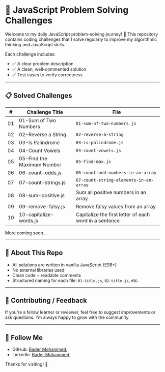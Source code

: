 # 🧠 JavaScript Problem Solving Challenges

Welcome to my daily JavaScript problem-solving journey! 🚀
This repository contains coding challenges that I solve
regularly to improve my algorithmic thinking and JavaScript skills.

Each challenge includes:

* ✅ A clear problem description
* ✅ A clean, well-commented solution
* ✅ Test cases to verify correctness

---

## 📋 Solved Challenges

| #  | Challenge Title                 | File                                                      |
| -- | ------------------------------- | --------------------------------------------------------- |
| 01 | 01-Sum of Two Numbers           | `01-sum-of-two-numbers.js`                                |
| 02 | 02-Reverse a String             | `02-reverse-a-string`                                     |
| 03 | 03-Is Palindrome                | `03-is-palindrome.js`                                     |
| 04 | 04-Count Vowels                 | `04-count-vowels.js`                                      |
| 05 | 05-Find the Maximum Number      | `05-find-max.js`                                          |
| 06 | 06-count-odds.js                | `06-count-odd-numbers-in-an-array`                        |
| 07 | 07-count-strings.js             | `07-count-string-elements-in-an-array`                    |
| 08 | 08-sum-positive.js              | Sum all positive numbers in an array                      |
| 09 | 09-remove-falsy.js              | Remove falsy values from an array                         |
| 10 | 10-capitalize-words.js          | Capitalize the first letter of each word in a sentence    |

More coming soon...

---

## 📌 About This Repo

* All solutions are written in vanilla JavaScript (ES6+)
* No external libraries used
* Clean code + readable comments
* Structured naming for each file: `01-title.js`, `02-title.js`, etc.

---

## 🤝 Contributing / Feedback

If you're a fellow learner or reviewer, feel free to suggest
improvements or ask questions. I'm always happy to grow with the community.

---

## 🔗 Follow Me

* GitHub: [Bader Mohammed](https://github.com/Bader917);
* LinkedIn: [Bader Mohammed](https://www.linkedin.com/in/bader917/);

Thanks for visiting! 🙌
